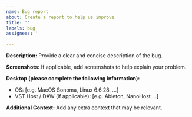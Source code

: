```yaml
---
name: Bug report
about: Create a report to help us improve
title: ''
labels: bug
assignees: ''

---
```


**Description:**
Provide a clear and concise description of the bug.

**Screenshots:**
If applicable, add screenshots to help explain your problem.

**Desktop (please complete the following information):**
 - OS: [e.g. MacOS Sonoma, Linux 6.6.28, ...]
 - VST Host / DAW (if applicable): [e.g. Ableton, NanoHost ...]

**Additional Context:**
Add any extra context that may be relevant.
